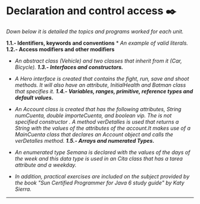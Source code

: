 # Declaration and control access ✒️

_Down below it is detailed the topics and programs worked for each unit._

**1.1.- Identifiers, keywords and conventions**
    * _An example of valid literals._
**1.2.- Access modifiers and other modifiers**
* _An abstract class (Vehicle) and two classes that inherit from it (Car, Bicycle)._
**_1.3.- Interfaces and constructors._**
* _A Hero interface is created that contains the fight, run, save and shoot methods. It will also have an attribute, InitialHealth and Batman class that specifies it._
**_1.4.- Variables, ranges, primitive, reference types and default values._**
* _An Account class is created that has the following attributes, String numCuenta, double importeCuenta, and boolean vip. The is not specified constructor . A method verDetalles is used that returns a String with the values ​​of the attributes of the account.It makes use of a MainCuenta class that declares an Account object and calls the verDetalles method._
**_1.5.- Arrays and numerated Types._**
* _An enumerated type Semana is declared with the values ​​of the days of the week and this data type is used in an Cita class that has a tarea attribute and a weekday._

* _In addition, practical exercises are included on the subject provided by the book "Sun Certified Programmer for Java 6 study guide" by Katy Sierra._

---
